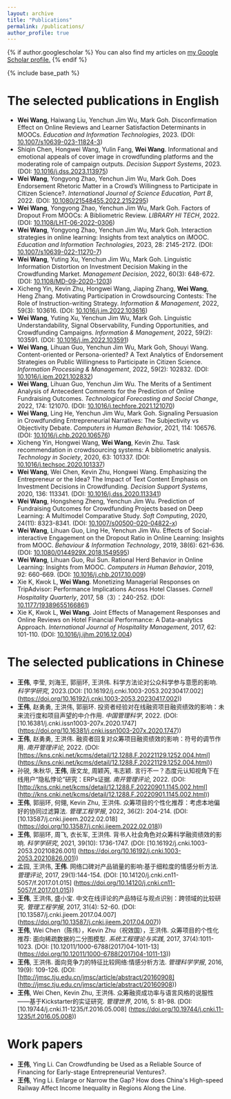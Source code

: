 ```yaml
---
layout: archive
title: "Publications"
permalink: /publications/
author_profile: true
---
```


{% if author.googlescholar %}
  You can also find my articles on <u><a href="{{author.googlescholar}}">my Google Scholar profile</a>.</u>
{% endif %}

{% include base_path %}



The selected publications in English
======
* **Wei Wang**, Haiwang Liu, Yenchun Jim Wu, Mark Goh. Disconfirmation Effect on Online Reviews and Learner Satisfaction Determinants in MOOCs. <i>Education and Information Technologies</i>, 2023. (DOI: [10.1007/s10639-023-11824-3](https://doi.org/10.1007/s10639-023-11824-3))
* Shiqin Chen, Hongwei Wang, Yulin Fang, **Wei Wang**. Informational and emotional appeals of cover image in crowdfunding platforms and the moderating role of campaign outputs. <i>Decision Support Systems</i>, 2023. (DOI: [10.1016/j.dss.2023.113975](https://doi.org/10.1016/j.dss.2023.113975))
* **Wei Wang**, Yongyong Zhao, Yenchun Jim Wu, Mark Goh. Does Endorsement Rhetoric Matter in a Crowd’s Willingness to Participate in Citizen Science?. <i>International Journal of Science Education, Part B</i>, 2022. (DOI: [10.1080/21548455.2022.2152295](https://doi.org/10.1080/21548455.2022.2152295))
* **Wei Wang**, Yongyong Zhao, Yenchun Jim Wu, Mark Goh. Factors of Dropout From MOOCs: A Bibliometric Review. <i>LIBRARY HI TECH</i>, 2022. (DOI: [10.1108/LHT-06-2022-0306](https://doi.org/10.1108/LHT-06-2022-0306))
* **Wei Wang**, Yongyong Zhao, Yenchun Jim Wu, Mark Goh. Interaction strategies in online learning: Insights from text analytics on iMOOC. <i>Education and Information Technologies</i>, 2023, 28: 2145-2172. (DOI: [10.1007/s10639-022-11270-7](https://doi.org/10.1007/s10639-022-11270-7))
* **Wei Wang**, Yuting Xu, Yenchun Jim Wu, Mark Goh. Linguistic Information Distortion on Investment Decision Making in the Crowdfunding Market. <i>Management Decision</i>, 2022, 60(3): 648-672. (DOI: [10.1108/MD-09-2020-1203](https://doi.org/10.1108/MD-09-2020-1203))
* Xicheng Yin, Kevin Zhu, Hongwei Wang, Jiaping Zhang, **Wei Wang**, Heng Zhang. Motivating Participation in Crowdsourcing Contests: The Role of Instruction-writing Strategy. <i>Information & Management</i>, 2022, 59(3): 103616. (DOI: [10.1016/j.im.2022.103616](https://doi.org/10.1016/j.im.2022.103616))
* **Wei Wang**, Yuting Xu, Yenchun Jim Wu, Mark Goh. Linguistic Understandability, Signal Observability, Funding Opportunities, and Crowdfunding Campaigns. <i>Information & Management</i>, 2022, 59(2): 103591. (DOI: [10.1016/j.im.2022.103591](https://doi.org/10.1016/j.im.2022.103591))
* **Wei Wang**, Lihuan Guo, Yenchun Jim Wu, Mark Goh, Shouyi Wang. Content-oriented or Persona-oriented? A Text Analytics of Endorsement Strategies on Public Willingness to Participate in Citizen Science. <i>Information Processing & Management</i>, 2022, 59(2): 102832. (DOI: [10.1016/j.ipm.2021.102832](https://doi.org/10.1016/j.ipm.2021.102832))
* **Wei Wang**, Lihuan Guo, Yenchun Jim Wu. The Merits of a Sentiment Analysis of Antecedent Comments for the Prediction of Online Fundraising Outcomes. <i>Technological Forecasting and Social Change</i>, 2022, 174: 121070. (DOI: [10.1016/j.techfore.2021.121070](https://doi.org/10.1016/j.techfore.2021.121070))
* **Wei Wang**, Ling He, Yenchun Jim Wu, Mark Goh. Signaling Persuasion in Crowdfunding Entrepreneurial Narratives: The Subjectivity vs Objectivity Debate. <i>Computers in Human Behavior</i>, 2021, 114: 106576. (DOI: [10.1016/j.chb.2020.106576](https://doi.org/10.1016/j.chb.2020.106576))
* Xicheng Yin, Hongwei Wang, **Wei Wang**, Kevin Zhu. Task recommendation in crowdsourcing systems: A bibliometric analysis. <i>Technology in Society</i>, 2020, 63: 101337. (DOI: [10.1016/j.techsoc.2020.101337](https://doi.org/10.1016/j.techsoc.2020.101337))
* **Wei Wang**, Wei Chen, Kevin Zhu, Hongwei Wang. Emphasizing the Entrepreneur or the Idea? The Impact of Text Content Emphasis on Investment Decisions in Crowdfunding. <i>Decision Support Systems</i>, 2020, 136: 113341. (DOI: [10.1016/j.dss.2020.113341](https://doi.org/10.1016/j.dss.2020.113341))
* **Wei Wang**, Hongsheng Zheng, Yenchun Jim Wu. Prediction of Fundraising Outcomes for Crowdfunding Projects based on Deep Learning: A Multimodel Comparative Study. <i>Soft Computing</i>, 2020, 24(11): 8323-8341. (DOI: [10.1007/s00500-020-04822-x](https://doi.org/10.1007/s00500-020-04822-x))
* **Wei Wang**, Lihuan Guo, Ling He, Yenchun Jim Wu. Effects of Social-interactive Engagement on the Dropout Ratio in Online Learning: Insights from MOOC. <i>Behaviour & Information Technology</i>, 2019, 38(6): 621-636. (DOI: [10.1080/0144929X.2018.1549595](https://doi.org/10.1080/0144929X.2018.1549595))
* **Wei Wang**, Lihuan Guo, Rui Sun. Rational Herd Behavior in Online Learning: Insights from MOOC. <i>Computers in Human Behavior</i>, 2019, 92: 660-669. (DOI: [10.1016/j.chb.2017.10.009](https://doi.org/10.1016/j.chb.2017.10.009))
* Xie K, Kwok L, **Wei Wang**. Monetizing Managerial Responses on TripAdvisor: Performance Implications Across Hotel Classes. <i>Cornell Hospitality Quarterly</i>, 2017, 58（3）：240-252. (DOI: [10.1177/19389655166861](https://doi.org/10.1177/19389655166861))
* Xie K, Kwok L, **Wei Wang**. Joint Effects of Management Responses and Online Reviews on Hotel Financial Performance: A Data-analytics Approach. <i>International Journal of Hospitality Management</i>, 2017, 62: 101-110. (DOI: [10.1016/j.ijhm.2016.12.004](https://doi.org/10.1016/j.ijhm.2016.12.004))



The selected publications in Chinese
======
* **王伟**, 李莹, 刘海王, 郭丽环, 王洪伟. 科学方法论对公众科学参与意愿的影响. <i>科学学研究</i>, 2023.(DOI: [10.16192/j.cnki.1003-2053.20230417.002] (https://doi.org/10.16192/j.cnki.1003-2053.20230417.002))
* **王伟**, 赵勇勇, 王洪伟, 郭丽环. 投资者经验对在线融资项目融资绩效的影响：未来流行度和项目声望的中介作用. <i>中国管理科学</i>, 2022. (DOI: [10.16381/j.cnki.issn1003-207x.2020.1747] (https://doi.org/10.16381/j.cnki.issn1003-207x.2020.1747))
* **王伟**, 赵勇勇, 王洪伟. 融资者回复对众筹项目融资绩效的影响：符号的调节作用. <i>南开管理评论</i>, 2022. (DOI: [https://kns.cnki.net/kcms/detail/12.1288.F.20221129.1252.004.html] (https://kns.cnki.net/kcms/detail/12.1288.F.20221129.1252.004.html))
* 孙锐, 朱秋华, **王伟**, 唐文龙, 周颖芮, 韦志颖. 言行不一？态度元认知视角下在线用户“隐私悖论”研究：ERPs证据. <i>南开管理评论</i>, 2022. (DOI: [http://kns.cnki.net/kcms/detail/12.1288.F.20220901.1145.002.html] (http://kns.cnki.net/kcms/detail/12.1288.F.20220901.1145.002.html))
* **王伟**, 郭丽环, 何翎, Kevin Zhu, 王洪伟. 众筹项目的个性化推荐：考虑本地偏好的协同过滤算法. <i>管理工程学报</i>, 2022, 36(2): 204-214. (DOI: [10.13587/j.cnki.jieem.2022.02.018] (https://doi.org/10.13587/j.cnki.jieem.2022.02.018))
* **王伟**, 郭丽环, 周飞, 衣长军, 王洪伟. 背书人社会角色对众筹科学融资绩效的影响. <i>科学学研究</i>, 2021, 39(10): 1736-1747. (DOI: [10.16192/j.cnki.1003-2053.20210826.001] (https://doi.org/10.16192/j.cnki.1003-2053.20210826.001))
* 孟园, 王洪伟, **王伟**. 网络口碑对产品销量的影响:基于细粒度的情感分析方法. <i>管理评论</i>, 2017, 29(1):144-154. (DOI: [10.14120/j.cnki.cn11-5057/f.2017.01.015] (https://doi.org/10.14120/j.cnki.cn11-5057/f.2017.01.015))
* **王伟**, 王洪伟, 盛小宝. 中文在线评论的产品特征与观点识别：跨领域的比较研究. <i>管理工程学报</i>, 2017, 31(4): 52-60. (DOI: [10.13587/j.cnki.jieem.2017.04.007] (https://doi.org/10.13587/j.cnki.jieem.2017.04.007))
* **王伟**, Wei Chen（陈伟），Kevin Zhu（祝效国），王洪伟. 众筹项目的个性化推荐: 面向稀疏数据的二分图模型. <i>系统工程理论与实践</i>, 2017, 37(4):1011-1023. (DOI: [10.12011/1000-6788(2017)04-1011-13] (https://doi.org/10.12011/1000-6788(2017)04-1011-13))
* **王伟**, 王洪伟. 面向竞争力的特征比较网络:情感分析方法. <i>管理科学学报</i>, 2016, 19(9): 109-126. (DOI: [http://jmsc.tju.edu.cn/jmsc/article/abstract/20160908] (http://jmsc.tju.edu.cn/jmsc/article/abstract/20160908))
* **王伟**, Wei Chen, Kevin Zhu, 王洪伟. 众筹融资成功率与语言风格的说服性——基于Kickstarter的实证研究. <i>管理世界</i>, 2016, 5: 81-98. (DOI: [10.19744/j.cnki.11-1235/f.2016.05.008] (https://doi.org/10.19744/j.cnki.11-1235/f.2016.05.008))


Work papers
======
* **王伟**, Ying Li. Can Crowdfunding be Used as a Reliable Source of Financing for Early-stage Entrepreneurial Ventures?. 
* **王伟**, Ying Li. Enlarge or Narrow the Gap? How does China's High-speed Railway Affect Income Inequality in Regions Along the Line. 






